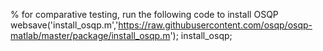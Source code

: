 % for comparative testing, run the following code to install OSQP
websave('install_osqp.m','https://raw.githubusercontent.com/osqp/osqp-matlab/master/package/install_osqp.m');
install_osqp;